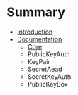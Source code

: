 # Summary

* [Introduction](README.md)
* [Documentation](docs/README.md)
   * [Core](docs/Core.md)
   * PublicKeyAuth
   * KeyPair
   * SecretAead
   * SecretKeyAuth
   * PublicKeyBox

